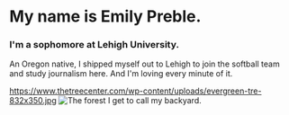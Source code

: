 # My name is Emily Preble.
### I'm a sophomore at Lehigh University.

An Oregon native, I shipped myself out to Lehigh to join the softball team and study journalism here. And I'm loving every minute of it.

https://www.thetreecenter.com/wp-content/uploads/evergreen-tre-832x350.jpg
![The forest I get to call my backyard.](https://www.thetreecenter.com/wp-content/uploads/evergreen-tre-832x350.jpg)
